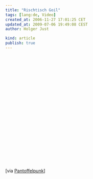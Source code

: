 ```yaml
---
title: "Rischtisch Goil"
tags: [lang:de, Video]
created_at: 2006-11-27 17:01:25 CET
updated_at: 2009-07-06 19:49:08 CEST
author: Holger Just

kind: article
publish: true
---
```


<object width="560" height="340"><param name="movie" value="http://www.youtube.com/v/gsOaQGF7kiQ&amp;amp;hl=de&amp;amp;fs=1&amp;amp;color1=0x3a3a3a&amp;amp;color2=0x999999&amp;amp;hd=1"><param name="allowFullScreen" value="true"><param name="allowscriptaccess" value="always"><embed src="http://www.youtube.com/v/gsOaQGF7kiQ&amp;amp;hl=de&amp;amp;fs=1&amp;amp;color1=0x3a3a3a&amp;amp;color2=0x999999&amp;amp;hd=1" type="application/x-shockwave-flash" allowscriptaccess="always" allowfullscreen="true" width="560" height="340"></object>

[via [Pantoffelpunk](http://blog.pantoffelpunk.de/archives/715)]
